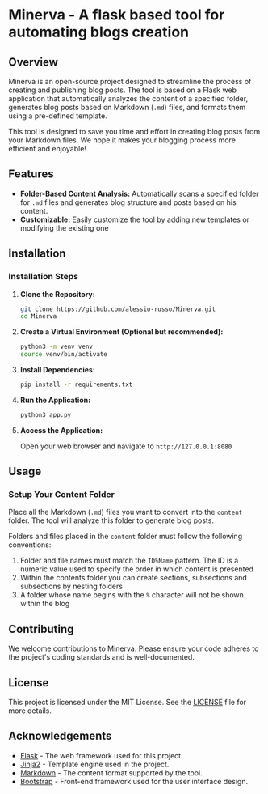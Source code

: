 # Minerva - A flask based tool for automating blogs creation
## Overview

Minerva is an open-source project designed to streamline the process of creating and publishing blog posts. 
The tool is based on a Flask web application that automatically analyzes the content of a specified folder, 
generates blog posts based on Markdown (`.md`) files, and formats them using a pre-defined template.


This tool is designed to save you time and effort in creating blog posts from your Markdown files. 
We hope it makes your blogging process more efficient and enjoyable!
## Features

- **Folder-Based Content Analysis:** Automatically scans a specified folder for `.md` files and generates blog structure and posts based on his content.
- **Customizable:** Easily customize the tool by adding new templates or modifying the existing one

## Installation


### Installation Steps

1. **Clone the Repository:**

   ```bash
   git clone https://github.com/alessio-russo/Minerva.git
   cd Minerva
   ```

2. **Create a Virtual Environment (Optional but recommended):**

   ```bash
   python3 -m venv venv
   source venv/bin/activate
   ```

3. **Install Dependencies:**

   ```bash
   pip install -r requirements.txt
   ```

4. **Run the Application:**

   ```bash
   python3 app.py
   ```

5. **Access the Application:**

   Open your web browser and navigate to `http://127.0.0.1:8080` 

## Usage

### Setup Your Content Folder

Place all the Markdown (`.md`) files you want to convert into the `content` folder. 
The tool will analyze this folder to generate blog posts.

Folders and files placed in the `content` folder must follow the following conventions:

1. Folder and file names must match the `ID%Name` pattern. The ID is a numeric value used to specify the order in which content is presented
2. Within the contents folder you can create sections, subsections and subsections by nesting folders
3. A folder whose name begins with the `%` character will not be shown within the blog

## Contributing

We welcome contributions to Minerva. Please ensure your code adheres to the project's coding standards and is well-documented.

## License

This project is licensed under the MIT License. See the [LICENSE](LICENSE) file for more details.

## Acknowledgements

- [Flask](https://flask.palletsprojects.com/) - The web framework used for this project.
- [Jinja2](https://jinja.palletsprojects.com/) - Template engine used in the project.
- [Markdown](https://daringfireball.net/projects/markdown/) - The content format supported by the tool.
- [Bootstrap](https://getbootstrap.com/) - Front-end framework used for the user interface design.
